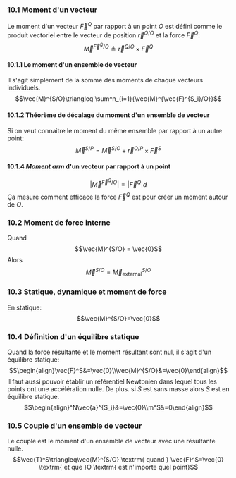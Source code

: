 ### 10.1 Moment d'un vecteur
Le moment d'un vecteur $\vec{F}^Q$ par rapport à un point $O$ est défini comme le produit vectoriel entre le vecteur de position $\vec{r}^{Q/O}$ et la force $\vec{F}^Q$:
$$\vec{M}^{\vec{F}^Q/O}\triangleq \vec{r}^{Q/O}\times\vec{F}^Q$$
#### 10.1.1 Le moment d'un ensemble de vecteur
Il s'agit simplement de la somme des moments de chaque vecteurs individuels.
$$\vec{M}^{S/O}\triangleq \sum^n_{i=1}{\vec{M}^{\vec{F}^{S_i}/O}}$$
#### 10.1.2 Théorème de décalage du moment d'un ensemble de vecteur
Si on veut connaitre le moment du même ensemble par rapport à un autre point:
$$\vec{M}^{S/P}=\vec{M}^{S/O}+\vec{r}^{O/P}\times\vec{F}^S$$
#### 10.1.4 *Moment arm* d'un vecteur par rapport à un point
$$|\vec{M}^{\vec{F}^Q/O}|=|\vec{F}^Q|d$$
Ça mesure comment efficace la force $\vec{F}^Q$ est pour créer un moment autour de $O$.
### 10.2 Moment de force interne
Quand $$\vec{M}^{S/O} = \vec{0}$$
Alors $$\vec{M}^{S/O} = \vec{M}^{S/O}_{\mathrm{external}}$$
### 10.3 Statique, dynamique et moment de force
En statique: $$\vec{M}^{S/O}=\vec{0}$$
### 10.4 Définition d'un équilibre statique
Quand la force résultante et le moment résultant sont nul, il s'agit d'un équilibre statique:
$$\begin{align}\vec{F}^S&=\vec{0}\\\vec{M}^{S/O}&=\vec{0}\end{align}$$
Il faut aussi pouvoir établir un référentiel Newtonien dans lequel tous les points ont une accélération nulle. De plus. si $S$ est sans masse alors $S$ est en équilibre statique.
$$\begin{align}^N\vec{a}^{S_i}&=\vec{0}\\m^S&=0\end{align}$$
### 10.5 Couple d'un ensemble de vecteur
Le couple est le moment d'un ensemble de vecteur avec une résultante nulle. 
$$\vec{T}^S\triangleq\vec{M}^{S/O} \textrm{ quand } \vec{F}^S=\vec{0} \textrm{ et que }O \textrm{ est n'importe quel point}$$
